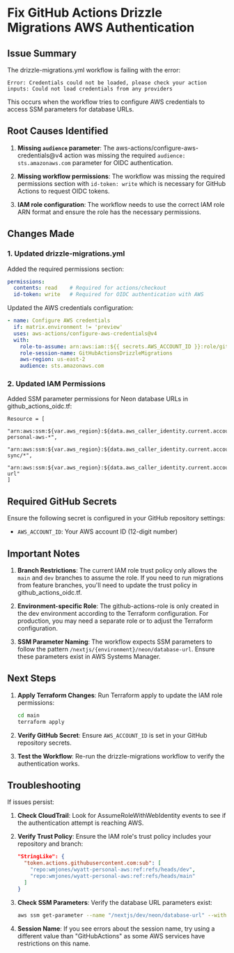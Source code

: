 # Fix GitHub Actions Drizzle Migrations AWS Authentication

## Issue Summary

The drizzle-migrations.yml workflow is failing with the error:
```
Error: Credentials could not be loaded, please check your action inputs: Could not load credentials from any providers
```

This occurs when the workflow tries to configure AWS credentials to access SSM parameters for database URLs.

## Root Causes Identified

1. **Missing `audience` parameter**: The aws-actions/configure-aws-credentials@v4 action was missing the required `audience: sts.amazonaws.com` parameter for OIDC authentication.

2. **Missing workflow permissions**: The workflow was missing the required permissions section with `id-token: write` which is necessary for GitHub Actions to request OIDC tokens.

3. **IAM role configuration**: The workflow needs to use the correct IAM role ARN format and ensure the role has the necessary permissions.

## Changes Made

### 1. Updated drizzle-migrations.yml

Added the required permissions section:
```yaml
permissions:
  contents: read    # Required for actions/checkout
  id-token: write   # Required for OIDC authentication with AWS
```

Updated the AWS credentials configuration:
```yaml
- name: Configure AWS credentials
  if: matrix.environment != 'preview'
  uses: aws-actions/configure-aws-credentials@v4
  with:
    role-to-assume: arn:aws:iam::${{ secrets.AWS_ACCOUNT_ID }}:role/github-actions-role
    role-session-name: GitHubActionsDrizzleMigrations
    aws-region: us-east-2
    audience: sts.amazonaws.com
```

### 2. Updated IAM Permissions

Added SSM parameter permissions for Neon database URLs in github_actions_oidc.tf:
```hcl
Resource = [
  "arn:aws:ssm:${var.aws_region}:${data.aws_caller_identity.current.account_id}:parameter/wyatt-personal-aws-*",
  "arn:aws:ssm:${var.aws_region}:${data.aws_caller_identity.current.account_id}:parameter/forecast-sync/*",
  "arn:aws:ssm:${var.aws_region}:${data.aws_caller_identity.current.account_id}:parameter/nextjs/*/neon/database-url"
]
```

## Required GitHub Secrets

Ensure the following secret is configured in your GitHub repository settings:
- `AWS_ACCOUNT_ID`: Your AWS account ID (12-digit number)

## Important Notes

1. **Branch Restrictions**: The current IAM role trust policy only allows the `main` and `dev` branches to assume the role. If you need to run migrations from feature branches, you'll need to update the trust policy in github_actions_oidc.tf.

2. **Environment-specific Role**: The github-actions-role is only created in the dev environment according to the Terraform configuration. For production, you may need a separate role or to adjust the Terraform configuration.

3. **SSM Parameter Naming**: The workflow expects SSM parameters to follow the pattern `/nextjs/{environment}/neon/database-url`. Ensure these parameters exist in AWS Systems Manager.

## Next Steps

1. **Apply Terraform Changes**: Run Terraform apply to update the IAM role permissions:
   ```bash
   cd main
   terraform apply
   ```

2. **Verify GitHub Secret**: Ensure `AWS_ACCOUNT_ID` is set in your GitHub repository secrets.

3. **Test the Workflow**: Re-run the drizzle-migrations workflow to verify the authentication works.

## Troubleshooting

If issues persist:

1. **Check CloudTrail**: Look for AssumeRoleWithWebIdentity events to see if the authentication attempt is reaching AWS.

2. **Verify Trust Policy**: Ensure the IAM role's trust policy includes your repository and branch:
   ```json
   "StringLike": {
     "token.actions.githubusercontent.com:sub": [
       "repo:wmjones/wyatt-personal-aws:ref:refs/heads/dev",
       "repo:wmjones/wyatt-personal-aws:ref:refs/heads/main"
     ]
   }
   ```

3. **Check SSM Parameters**: Verify the database URL parameters exist:
   ```bash
   aws ssm get-parameter --name "/nextjs/dev/neon/database-url" --with-decryption
   ```

4. **Session Name**: If you see errors about the session name, try using a different value than "GitHubActions" as some AWS services have restrictions on this name.
